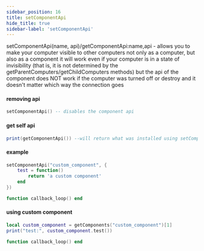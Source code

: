 ```yaml
---
sidebar_position: 16
title: setComponentApi
hide_title: true
sidebar-label: 'setComponentApi'
---
```


setComponentApi(name, api)/getComponentApi:name,api - allows you to make your computer visible to other computers not only as a computer, but also as a component
it will work even if your computer is in a state of invisibility (that is, it is not determined by the getParentComputers/getChildComputers methods)
but the api of the component does NOT work if the computer was turned off or destroy
and it doesn't matter which way the connection goes

#### removing api
```lua
setComponentApi() -- disables the component api
```

#### get self api
```lua
print(getComponentApi()) --will return what was installed using setComponentApi
```

#### example
```lua
setComponentApi("custom_component", {
    test = function()
        return 'a custom component'
    end
})

function callback_loop() end
```

#### using custom component
```lua
local custom_component = getComponents("custom_component")[1]
print("test:", custom_component.test())

function callback_loop() end
```